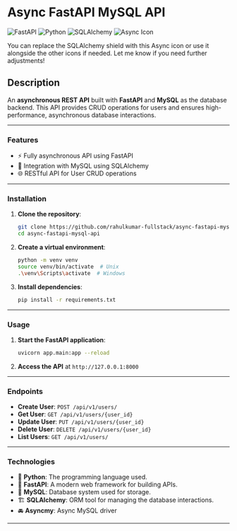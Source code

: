 # Async FastAPI MySQL API

![FastAPI](https://img.shields.io/badge/FastAPI-0078D7?style=for-the-badge&logo=fastapi&logoColor=white)  ![Python](https://img.shields.io/badge/Python-3776AB?style=for-the-badge&logo=python&logoColor=white)  ![SQLAlchemy](https://img.shields.io/badge/SQLAlchemy-BA2B00?style=for-the-badge&logo=sqlalchemy&logoColor=white)  ![Async Icon](https://img.shields.io/badge/Asyncmy-0078D7?style=for-the-badge&logo=asyncapi&logoColor=white)



You can replace the SQLAlchemy shield with this Async icon or use it alongside the other icons if needed. Let me know if you need further adjustments!


## Description

An **asynchronous REST API** built with **FastAPI** and **MySQL** as the database backend. This API provides CRUD operations for users and ensures high-performance, asynchronous database interactions.

---

### Features

- ⚡ Fully asynchronous API using FastAPI
- 🔗 Integration with MySQL using SQLAlchemy
- 🌐 RESTful API for User CRUD operations

---

### Installation

1. **Clone the repository**:

   ```bash
   git clone https://github.com/rahulkumar-fullstack/async-fastapi-mysql-api.git
   cd async-fastapi-mysql-api

2. **Create a virtual environment**:

   ```bash
   python -m venv venv
   source venv/bin/activate  # Unix
   .\venv\Scripts\activate  # Windows

3. **Install dependencies**:

   ```bash
   pip install -r requirements.txt
   ```

---

### Usage

1. **Start the FastAPI application**:

   ```bash
   uvicorn app.main:app --reload
   ```

2. **Access the API** at `http://127.0.0.1:8000`

---

### Endpoints

- **Create User**: `POST /api/v1/users/`
- **Get User**: `GET /api/v1/users/{user_id}`
- **Update User**: `PUT /api/v1/users/{user_id}`
- **Delete User**: `DELETE /api/v1/users/{user_id}`
- **List Users**: `GET /api/v1/users/`

---

### Technologies

- 🐍 **Python**: The programming language used.
- 🔧 **FastAPI**: A modern web framework for building APIs.
- 🌱 **MySQL**: Database system used for storage.
- 🏗️ **SQLAlchemy**: ORM tool for managing the database interactions.
- 🚘 **Asyncmy**: Async MySQL driver
---
